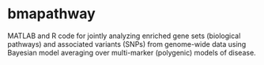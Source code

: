 bmapathway
==========

MATLAB and R code for jointly analyzing enriched gene sets (biological pathways) and associated variants (SNPs) from genome-wide data using Bayesian model averaging over multi-marker (polygenic) models of disease.